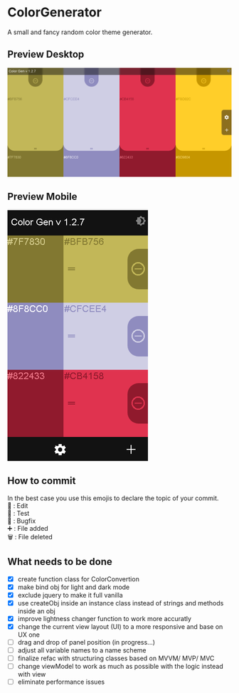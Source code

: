 # ColorGenerator
A small and fancy random color theme generator.

## Preview Desktop
![Image of latest ColorGen](https://github.com/LineageFalcon/ColorGenerator/blob/refac/ColorGen_v1.2.7.png)

## Preview Mobile
![Image of latest ColorGen Mobile](https://github.com/LineageFalcon/ColorGenerator/blob/refac/ColorGen_v1.2.7_Mobile.png)

## How to commit

In the best case you use this emojis to declare the topic of your commit.</br>
📝 : Edit</br>
🔧 : Test</br>
🐞 : Bugfix</br>
➕ : File added</br>
🗑️ : File deleted</br>

## What needs to be done

- [x] create function class for ColorConvertion
- [x] make bind obj for light and dark mode
- [x] exclude jquery to make it full vanilla
- [x] use createObj inside an instance class instead of strings and methods inside an obj
- [x] improve lightness changer function to work more accuratly
- [x] change the current view layout (UI) to a more responsive and base on UX one 
- [ ] drag and drop of panel position (in progress...)
- [ ] adjust all variable names to a name scheme
- [ ] finalize refac with structuring classes based on MVVM/ MVP/ MVC
- [ ] change viewModel to work as much as possible with the logic instead with view
- [ ] eliminate performance issues
